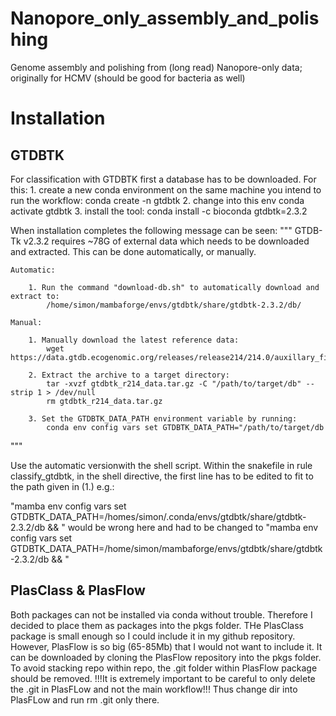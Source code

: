 # Nanopore_only_assembly_and_polishing
Genome assembly and polishing from (long read) Nanopore-only data; originally for HCMV (should be good for bacteria as well)



# Installation

## GTDBTK
For classification with GTDBTK first a database has to be downloaded.
For this:
    1. create a new conda environment on the same machine you intend to run the workflow:
        conda create -n gtdbtk
    2. change into this env
        conda activate gtdbtk
    3. install the tool:
        conda install -c bioconda gtdbtk=2.3.2

When installation completes the following message can be seen:
"""
    GTDB-Tk v2.3.2 requires ~78G of external data which needs to be downloaded
    and extracted. This can be done automatically, or manually.

    Automatic:

        1. Run the command "download-db.sh" to automatically download and extract to:
            /home/simon/mambaforge/envs/gtdbtk/share/gtdbtk-2.3.2/db/

    Manual:

        1. Manually download the latest reference data:
            wget https://data.gtdb.ecogenomic.org/releases/release214/214.0/auxillary_files/gtdbtk_r214_data.tar.gz

        2. Extract the archive to a target directory:
            tar -xvzf gtdbtk_r214_data.tar.gz -C "/path/to/target/db" --strip 1 > /dev/null
            rm gtdbtk_r214_data.tar.gz

        3. Set the GTDBTK_DATA_PATH environment variable by running:
            conda env config vars set GTDBTK_DATA_PATH="/path/to/target/db
"""

Use the automatic versionwith the shell script.
Within the snakefile in rule classify_gtdbtk, in the shell directive, the first
line has to be edited to fit to the path given in (1.) e.g.:

"mamba env config vars set GTDBTK_DATA_PATH=/homes/simon/.conda/envs/gtdbtk/share/gtdbtk-2.3.2/db && "
 would be wrong here and had to be changed to 
"mamba env config vars set GTDBTK_DATA_PATH=/home/simon/mambaforge/envs/gtdbtk/share/gtdbtk-2.3.2/db && "


## PlasClass & PlasFlow
Both packages can not be installed via conda without trouble.
Therefore I decided to place them as packages into the pkgs folder.
THe PlasClass package is small enough so I could include it in my github repository.
However, PlasFlow is so big (65-85Mb) that I would not want to include it.
It can be downloaded by cloning the PlasFlow repository into the pkgs folder.
To avoid stacking repo within repo, the .git folder within PlasFlow package should be removed.
!!!It is extremely important to be careful to only delete the .git in PlasFLow and not the main workflow!!!
Thus change dir into PlasFLow and run rm .git only there.